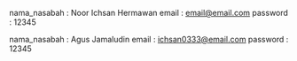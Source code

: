 nama_nasabah : Noor Ichsan Hermawan
email : email@email.com
password : 12345

nama_nasabah : Agus Jamaludin
email : ichsan0333@email.com
password : 12345